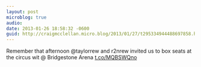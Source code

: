 ```yaml
---
layout: post
microblog: true
audio: 
date: 2013-01-26 18:58:32 -0600
guid: http://craigmcclellan.micro.blog/2013/01/27/t295334944488697858.html
---
```

Remember that afternoon @taylorrew and r2nrew invited us to box seats at the circus wit @ Bridgestone Arena [t.co/MQBSWQno](http://t.co/MQBSWQno)
